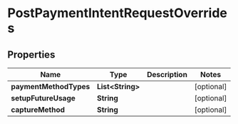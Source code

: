

# PostPaymentIntentRequestOverrides


## Properties

| Name | Type | Description | Notes |
|------------ | ------------- | ------------- | -------------|
|**paymentMethodTypes** | **List&lt;String&gt;** |  |  [optional] |
|**setupFutureUsage** | **String** |  |  [optional] |
|**captureMethod** | **String** |  |  [optional] |



